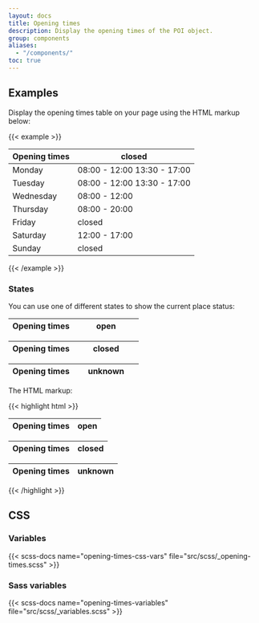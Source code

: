 ```yaml
---
layout: docs
title: Opening times
description: Display the opening times of the POI object.
group: components
aliases:
  - "/components/"
toc: true
---
```


## Examples

Display the opening times table on your page using the HTML markup below:

{{< example >}}
<table class="opening-times">
  <thead>
  <tr>
    <th>Opening times</th>
    <th>
      <span class="state state--closed">closed</span>
    </th>
  </tr>
  </thead>
  <tbody>
  <tr>
    <td>Monday</td>
    <td>
      <span>08:00 - 12:00</span>
      <span>13:30 - 17:00</span>
    </td>
  </tr>
  <tr>
    <td>Tuesday</td>
    <td>
      <span>08:00 - 12:00</span>
      <span>13:30 - 17:00</span>
    </td>
  </tr>
  <tr>
    <td>Wednesday</td>
    <td>
      <span>08:00 - 12:00</span>
    </td>
  </tr>
  <tr>
    <td>Thursday</td>
    <td>
      <span>08:00 - 20:00</span>
    </td>
  </tr>
  <tr>
    <td>Friday</td>
    <td>
      <span>closed</span>
    </td>
  </tr>
  <tr>
    <td>Saturday</td>
    <td>
      <span>12:00 - 17:00</span>
    </td>
  </tr>
  <tr>
    <td>Sunday</td>
    <td>
      <span>closed</span>
    </td>
  </tr>
  </tbody>
</table>
{{< /example >}}

### States

You can use one of different states to show the current place status:

<div class="bd-example">
  <table class="opening-times">
    <thead>
    <tr>
      <th style="width:50%">Opening times</th>
      <th style="width:50%">
        <span class="state state--open">open</span>
      </th>
    </tr>
    </thead>
  </table>

  <table class="opening-times">
    <thead>
    <tr>
      <th style="width:50%">Opening times</th>
      <th style="width:50%">
        <span class="state state--closed">closed</span>
      </th>
    </tr>
    </thead>
  </table>

  <table class="opening-times">
    <thead>
    <tr>
      <th style="width:50%">Opening times</th>
      <th style="width:50%">
        <span class="state state--unknown">unknown</span>
      </th>
    </tr>
    </thead>
  </table>
</div>

The HTML markup:

{{< highlight html >}}
<table class="opening-times">
  <thead>
  <tr>
    <th>Opening times</th>
    <th>
      <span class="state state--open">open</span>
    </th>
  </tr>
  </thead>
</table>

<table class="opening-times">
  <thead>
  <tr>
    <th>Opening times</th>
    <th>
      <span class="state state--closed">closed</span>
    </th>
  </tr>
  </thead>
</table>

<table class="opening-times">
  <thead>
  <tr>
    <th>Opening times</th>
    <th>
      <span class="state state--unknown">unknown</span>
    </th>
  </tr>
  </thead>
</table>
{{< /highlight >}}

## CSS

### Variables

{{< scss-docs name="opening-times-css-vars" file="src/scss/_opening-times.scss" >}}

### Sass variables

{{< scss-docs name="opening-times-variables" file="src/scss/_variables.scss" >}}
